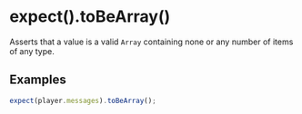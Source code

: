 # expect().toBeArray()

Asserts that a value is a valid `Array` containing none or any number of items of any type.

## Examples

```js
expect(player.messages).toBeArray();
```
